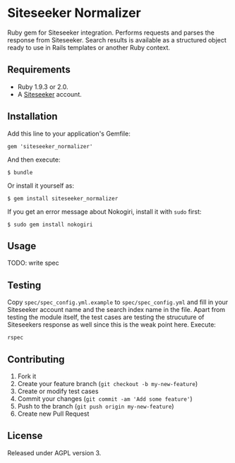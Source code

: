 # Siteseeker Normalizer

Ruby gem for Siteseeker integration. Performs requests and parses the response from Siteseeker. Search results is available as a structured object ready to use in Rails templates or another Ruby context.

## Requirements
* Ruby 1.9.3 or 2.0.
* A [Siteseeker](http://www.siteseeker.se/) account.

## Installation

Add this line to your application's Gemfile:

    gem 'siteseeker_normalizer'

And then execute:

    $ bundle

Or install it yourself as:

    $ gem install siteseeker_normalizer

If you get an error message about Nokogiri, install it with `sudo` first:

    $ sudo gem install nokogiri

## Usage

TODO: write spec

## Testing
Copy `spec/spec_config.yml.example` to `spec/spec_config.yml` and fill in your Siteseeker account name and the search index name in the file. Apart from testing the module itself, the test cases are testing the strucuture of Siteseekers response as well since this is the weak point here. Execute:

    rspec

## Contributing

1. Fork it
2. Create your feature branch (`git checkout -b my-new-feature`)
3. Create or modify test cases
4. Commit your changes (`git commit -am 'Add some feature'`)
5. Push to the branch (`git push origin my-new-feature`)
6. Create new Pull Request

## License
Released under AGPL version 3.
